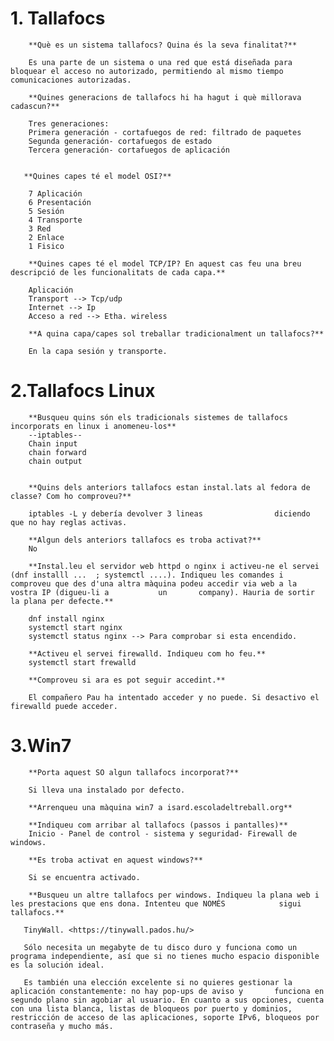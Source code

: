 # 1. Tallafocs
        **Què es un sistema tallafocs? Quina és la seva finalitat?**
        
        Es una parte de un sistema o una red que está diseñada para bloquear el acceso no autorizado, permitiendo al mismo tiempo comunicaciones autorizadas.
        
        **Quines generacions de tallafocs hi ha hagut i què millorava cadascun?**
        
        Tres generaciones:
        Primera generación - cortafuegos de red: filtrado de paquetes
        Segunda generación- cortafuegos de estado
        Tercera generación- cortafuegos de aplicación
        
        
       **Quines capes té el model OSI?**
        
        7 Aplicación
        6 Presentación
        5 Sesión 
        4 Transporte
        3 Red
        2 Enlace
        1 Fisico
        
        **Quines capes té el model TCP/IP? En aquest cas feu una breu descripció de les funcionalitats de cada capa.**
        
        Aplicación
        Transport --> Tcp/udp
        Internet --> Ip
        Acceso a red --> Etha. wireless
        
        **A quina capa/capes sol treballar tradicionalment un tallafocs?**
        
        En la capa sesión y transporte.
        
# 2.Tallafocs Linux
        **Busqueu quins són els tradicionals sistemes de tallafocs incorporats en linux i anomeneu-los**
        --iptables--
        Chain input
        chain forward 
        chain output
        
        
        **Quins dels anteriors tallafocs estan instal.lats al fedora de classe? Com ho comproveu?**
        
        iptables -L y debería devolver 3 lineas                diciendo que no hay reglas activas. 
        
        **Algun dels anteriors tallafocs es troba activat?**
        No
        
        **Instal.leu el servidor web httpd o nginx i activeu-ne el servei (dnf installl ...  ; systemctl ....). Indiqueu les comandes i comproveu que des d'una altra màquina podeu accedir via web a la vostra IP (digueu-li a           un       company). Hauria de sortir la plana per defecte.**
        
        dnf install nginx
        systemctl start nginx
        systemctl status nginx --> Para comprobar si esta encendido.
        
        **Activeu el servei firewalld. Indiqueu com ho feu.**
        systemctl start frewalld
        
        **Comproveu si ara es pot seguir accedint.**
        
        El compañero Pau ha intentado acceder y no puede. Si desactivo el firewalld puede acceder.
        
        
# 3.Win7
        **Porta aquest SO algun tallafocs incorporat?**
        
        Si lleva una instalado por defecto.
        
        **Arrenqueu una màquina win7 a isard.escoladeltreball.org**
        
        **Indiqueu com arribar al tallafocs (passos i pantalles)**
        Inicio - Panel de control - sistema y seguridad- Firewall de windows.
        
        **Es troba activat en aquest windows?**
        
        Si se encuentra activado.
        
        **Busqueu un altre tallafocs per windows. Indiqueu la plana web i les prestacions que ens dona. Intenteu que NOMÉS            sigui tallafocs.**
        
       TinyWall. <https://tinywall.pados.hu/>
       
       Sólo necesita un megabyte de tu disco duro y funciona como un programa independiente, así que si no tienes mucho espacio disponible es la solución ideal.

       Es también una elección excelente si no quieres gestionar la aplicación constantemente: no hay pop-ups de aviso y       funciona en segundo plano sin agobiar al usuario. En cuanto a sus opciones, cuenta con una lista blanca, listas de bloqueos por puerto y dominios, restricción de acceso de las aplicaciones, soporte IPv6, bloqueos por contraseña y mucho más.

